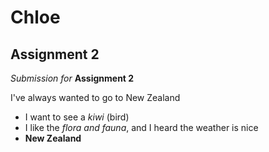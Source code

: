 # Chloe
## Assignment 2
*Submission for* **Assignment 2**

I've always wanted to go to New Zealand
- I want to see a *kiwi* (bird)
- I like the *flora and fauna*, and I heard the weather is nice
- **New Zealand**
